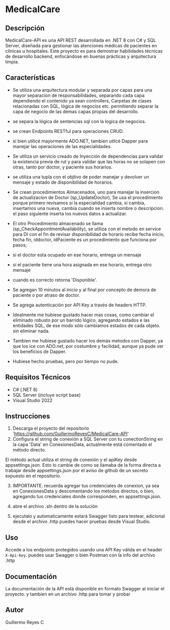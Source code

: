 # MedicalCare
## Descripción

MedicalCare-API es una API REST desarrollada en .NET 8 con C# y SQL Server, diseñada para gestionar las atenciones médicas de pacientes en clínicas u hospitales. Este proyecto es para demostrar habilidades técnicas de desarrollo backend, enfocándose en buenas prácticas y arquitectura limpia.

## Características

- Se utiliza una arquitectura modular y separada por capas para una mayor separacion de responsabilidades, separando cada capa dependiendo el contenido ya sean controllers, Carpetas de clases relacionadas con SQL, lógica de negocios etc. permitiendo separar la capa de negocio de las demas capas propias del desarrollo.
- se separa la lógica de sentencias sql con la logica de negocios.
- se crean Endpoints RESTful para operaciones CRUD.
- si bien utilicé mayormente ADO.NET, tambien utilcé Dapper para manejar las operaciones de las especialidades.

- Se utiliza un servicio creado de Inyección de dependencias para validar la existencia previa de rut y para validar que las horas no se solapen con otras, tanto por doctor, y paciente sus horarios.
- se utiliza una tupla con el objtivo de poder manejar y devolver un mensaje y estado de disponibilidad de horarios.

- Se crean procedimientos Almacenados, uno para manejar la insercion de actualizacion  de Doctor (sp_UpdateDoctor), Se usa el procedimiento  porque primero revisamos si la especialidad cambia, si cambia, insertamos una nueva, cambia cuando se inserta nombre o descripcion. el paso siguiente inserta  los nuevos datos a actualizar.

- El otro Procedimiento almacenado se llama  (sp_CheckAppointmentAvailability),  se utiliza con el metodo en service para DI con el fin de  revisar disponibilidad de horario recibe fecha inicio, fecha fin, iddoctor, IdPaciente
es un procedimiento que funciona por pasos;
- si el doctor esta ocupado en ese horario, entrega un mensaje
- si el paciente tiene una hora asignada en ese horario, entrega otro mensaje
- cuando es correcto retorna 'Disponible'.

- Se agregan 10 minutos al inicio y al final por concepto de demora de paciente o por atraso de doctor.

- Se agrega autenticación por API Key a través de headers HTTP.


- Idealmente  me hubiese gustado hacer mas cosas, como cambiar el eliminado robusto por un barrido lógico, agregando estados e las entidades SQL, de ese modo sólo cambiamos estados de cada objeto. sin eliminar nada.
- Tambien me hubiese gustado hacer los demás metodos con Dapper, ya que los ice con ADO.net, por costumbre y facilidad, aunque ya pude ver los beneficios de Dapper.
- Hubiese hecho pruebas, pero por tiempo no pude. 



## Requisitos Técnicos

- C# (.NET 8)
- SQL Server (incluye script base)
- Visual Studio 2022

## Instrucciones

1. Descarga el proyecto del repositorio 'https://github.com/GuillermoReyesC/MedicalCare-API'
2. Configura el string de conexión a SQL Server con tu conectionString en la capa 'Data' en ConexionesData, actualmente está comentado el método directo.

El método actual utiliza el string de conexión y el apiKey desde appsettings.json.  Esto lo cambie de como se llamaba de la forma directa a trabajar desde appsettings.json por el aviso de github de un secreto expuesto en el repositorio.

3. IMPORTANTE. recuerda agregar tus credenciales de conexion, ya sea en ConexionesData y descomentando los metodos directos, o bien, agregando tus credenciales donde corresponden, en appsettings.json.

4. abre el archivo .sln dentro de la solución
5. ejecutalo y automaticamente estará Swagger listo para testear, adicional desde el archivo .http puedes hacer pruebas desde Visual Studio.


## Uso

Accede a los endpoints protegidos usando una API Key válida en el header `X-Api-Key`. puedes usar Swagger o bien Postman con la info del archivo .http

## Documentación

La documentación de la API está disponible en formato Swagger al iniciar el proyecto.
y tambien en un archivo  .http para tomar y probar

## Autor

Guillermo Reyes C
